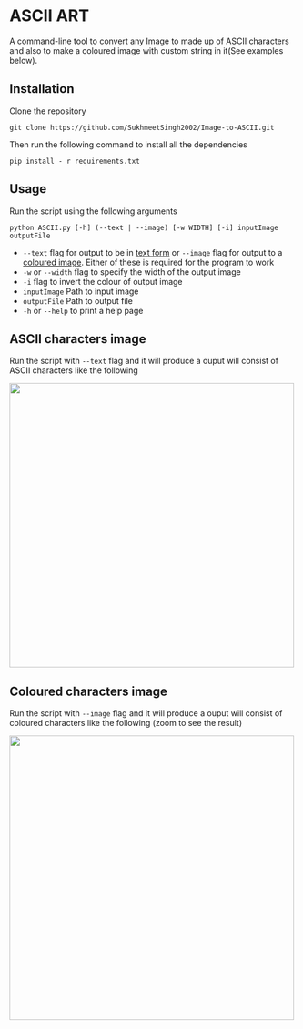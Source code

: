 # ASCII ART

 A command-line tool to convert any Image to made up of ASCII characters and also to make a coloured image with custom string in it(See examples below).

## Installation

Clone the repository 
```
git clone https://github.com/SukhmeetSingh2002/Image-to-ASCII.git
```

Then run the following command to install all the dependencies
```
pip install - r requirements.txt
```

## Usage

Run the script using the following arguments

```python ASCII.py [-h] (--text | --image) [-w WIDTH] [-i] inputImage outputFile```

- ```--text``` flag for output to be in [text form](#ASCII-characters-image) or ```--image``` flag for output to a [coloured image](#Coloured-characters-image). Either of these is required for the program to work
- ```-w``` or ```--width``` flag to specify the width of the output image  
- ```-i``` flag to invert the colour of output image  
- ```inputImage```  Path to input image   
- ```outputFile```  Path to output file   
- ```-h``` or ```--help``` to print a help page   

## ASCII characters image

Run the script with ```--text``` flag and it will produce a ouput will consist of ASCII characters like the following

<img src="./Examples/Sample1.png" width="500">

## Coloured characters image

Run the script with ```--image``` flag and it will produce a ouput will consist of coloured characters like the following (zoom to see the result)

<img src="./Examples/Sample2.png" width="500">